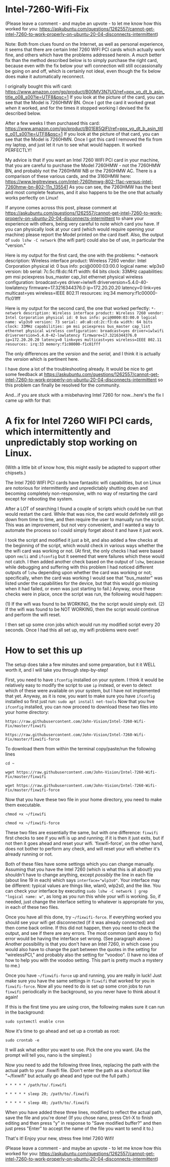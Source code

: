 # Intel-7260-Wifi-Fix

(Please leave a comment - and maybe an upvote - to let me know how this worked for you: https://askubuntu.com/questions/1262557/cannot-get-intel-7260-to-work-properly-on-ubuntu-20-04-disconnects-intermittent)

Note: Both from clues found on the Internet, as well as personal experience, it seems that there are certain Intel 7260 WIFI PCI cards which actually work fine, and others which have the problems addressed herein. A *much* better fix than the method described below is to simply purchase the right card, because even with the fix below your wifi connection will still occassionally be going on and off, which is certainly not ideal, even though the fix below does make it automatically reconnect.

I originally bought this wifi card: https://www.amazon.com/gp/product/B00MV3N7UO/ref=ppx_yo_dt_b_asin_title_o08_s00?ie=UTF8&psc=1
If you look at the picture of the card, you can see that the Model is 7260HMW BN.
Once I got the card it worked great *when* it worked, and for the times it stopped working I devised the fix described below.

After a few weeks I then purchased this card: https://www.amazon.com/gp/product/B01E85QIFI/ref=ppx_yo_dt_b_asin_title_o01_s00?ie=UTF8&psc=1
If you look at the picture of that card, you can see that the Model is 7260HMN.
Once I got this card I removed the fix from my laptop, and just let it run to see what would happen.
It worked PERFECTLY!

My advice is that if you want an Intel 7260 WIFI PCI card in your machine, that you are careful to purchase the Model 7260HMW - not the 7260HMW BN, and probably not the 7260HMW NB or the 7260HMW AC. There is a comparison of these various cards, and the 3160HMW here: https://www.legitreviews.com/intel-7260hmwg-802-11ac-versus-intel-7260hmw-bn-802-11n_135541
As you can see, the 7260HMW has the best and most complete features, and it also happens to be the one that actually works perfectly on Linux!

If anyone comes across this post, please comment at https://askubuntu.com/questions/1262557/cannot-get-intel-7260-to-work-properly-on-ubuntu-20-04-disconnects-intermittent to share your experience with others, being very careful to note which card you have. If you can physically look at your card (which would require opening your machine) please report the Model printed on the card itself.
Also, the output of `sudo lshw -C network` (the wifi part) could also be of use, in particular the "version."

Here is my output for the first card, the one with the problems:
  *-network
       description: Wireless interface
       product: Wireless 7260
       vendor: Intel Corporation
       physical id: 0
       bus info: pci@0000:03:00.0
       logical name: wlp3s0
       version: bb
       serial: 7c:5c:f8:dc:f4:f1
       width: 64 bits
       clock: 33MHz
       capabilities: pm msi pciexpress bus_master cap_list ethernet physical wireless
       configuration: broadcast=yes driver=iwlwifi driverversion=5.4.0-40-lowlatency firmware=17.3216344376.0 ip=172.20.20.20 latency=0 link=yes multicast=yes wireless=IEEE 802.11
       resources: irq:34 memory:f1c00000-f1c01fff
       
Here is my output for the second card, the one that worked perfectly:
  `*-network
       description: Wireless interface
       product: Wireless 7260
       vendor: Intel Corporation
       physical id: 0
       bus info: pci@0000:03:00.0
       logical name: wlp3s0
       version: 73
       serial: a0:a8:cd:2c:f3:da
       width: 64 bits
       clock: 33MHz
       capabilities: pm msi pciexpress bus_master cap_list ethernet physical wireless
       configuration: broadcast=yes driver=iwlwifi driverversion=5.4.0-42-lowlatency firmware=17.3216344376.0 ip=172.20.20.20 latency=0 link=yes multicast=yes wireless=IEEE 802.11
       resources: irq:33 memory:f1c00000-f1c01fff`
       
The only differences are the *version* and the *serial,* and I think it is actually the *version* which is pertinent here.

I have done a lot of the troubleshooting already. It would be nice to get some feedback at https://askubuntu.com/questions/1262557/cannot-get-intel-7260-to-work-properly-on-ubuntu-20-04-disconnects-intermittent so this problem can finally be resolved for the community.

And...if you are stuck with a misbehaving Intel 7260 for now...here's the fix I came up with for that:
       
# A fix for Intel 7260 WIFI PCI cards, which intermittently and unpredictably stop working on Linux.
(With a little bit of know how, this might easily be adapted to support other chipsets.)

The Intel 7260 WIFI PCI cards have fantasitic wifi capabilities, but on Linux are notorious for intermittently and unpredictably shutting down and becoming completely non-responsive, with no way of restarting the card except for rebooting the system.

After a LOT of searching I found a couple of scripts which could be run that would restart the card. While that was nice, the card would definitely still go down from time to time, and then require the user to manually run the script. This was an improvement, but not very convenient, and I wanted a way to automate the process so I could simply forget about it and have it just work.

I took the script and modified it just a bit, and also added a few checks at the beginning of the script, which would check in various ways whether the the wifi card was working or not. (At first, the only checks I had were based upon `nmcli` and `ifconfig` but it seemed that were failures which these would not catch. I then added another check based on the output of `lshw`, because while debugging and suffering with this problem I had noticed different outputs of `lshw` depending upon whether the card was working or not; specifically, when the card was working I would see that "bus_master" was listed under the capabilities for the device, but that this would go missing when it had failed, or even was just starting to fail.) Anyway, once these checks were in place, once the script was run, the following would happen:

  (1) If the wifi was found to be WORKING, the the script would simply exit.
  (2) If the wifi was found to be NOT WORKING, then the script would continue and perform the wifi reset.
  
I then set up some cron jobs which would run my modified script every 20 seconds. Once I had this all set up, my wifi problems were over!

# How to set this up

The setup does take a few minutes and some preparation, but it it WELL worth it, and I will take you through step-by-step!

First, you need to have `ifconfig` installed on your system. I think it would be relatively easy to modify the script to use `ip` instead, or even to detect which of these were available on your system, but I have not implemented that yet. Anyway, as it is now, you want to make sure you have `ifconfig` installed so first just run:
`sudo apt install net-tools`
Now that you hve `ifconfig` installed, you can now proceed to download these two files into your home directory:

`https://raw.githubusercontent.com/John-Vision/Intel-7260-Wifi-Fix/master/fixwifi`

`https://raw.githubusercontent.com/John-Vision/Intel-7260-Wifi-Fix/master/fixwifi-force
`

To download them from within the terminal copy/paste/run the following lines

`cd ~`

`wget https://raw.githubusercontent.com/John-Vision/Intel-7260-Wifi-Fix/master/fixwifi`

`wget https://raw.githubusercontent.com/John-Vision/Intel-7260-Wifi-Fix/master/fixwifi-force`

Now that you have these two file in your home directory, you need to make them executable.

`chmod +x ~/fixwifi`

`chmod +x ~/fixwifi-force`

These two files are essentially the same, but with one difference: `fixwifi` first checks to see if you wifi is up and running; if it is then it just exits, but if not then it goes ahead and reset your wifi. 'fixwifi-force', on the other hand, does not bother to perform any check, and will reset your wifi whether it's already running or not.

Both of these files have some settings which you can change manually. Assuming that you have the Intel 7260 (which is what this is all about!) you shouldn't have to change anything, except *possibly* the line in each file (about line 19 in each) which says `interface="wlp3s0"`. Your interface may be different: typical values are things like, wlan0, wlp2s0, and the like. You can check your interface by executing `sudo lshw -C network | grep "logical name: w"`, as long as you run this while your wifi is working. So, if needed, just change the interface setting to whatever is appropriate for you, in each of these two files.

Once you have all this done, try `~/fixwifi-force`. If everything worked you should see your wifi get disconnected (if it was already connected) and then come back online. If this did not happen, then you need to check the output, and see if there are any errors. The most common (and easy to fix) error would be having the interface set wrong. (See paragraph above.) Another possibility is that you don't have an Intel 7260, in which case you would also have to change the part between the quotes in the setting for "wirelessPCI," and probably also the setting for "voodoo". (I have no idea of how to help you with the voodoo setting. This part is pretty much a mystery to me.)

Once you have `~/fixwifi-force` up and running, you are really in luck! Just make sure you have the same settings in `fixwifi` that worked for you in `fixwifi-force`. Now all you need to do is set up some cron jobs to run `fixwifi` periodically in the background, so you never have to think about it again!

If this is the first time you are using cron, the following makes sure it can run in the background:

`sudo systemctl enable cron`

Now it's time to go ahead and set up a crontab as root:

`sudo crontab -e`

It will ask what editor you want to use. Pick the one you want. (As the prompt will tell you, nano is the simplest.)

Now you need to add the following three lines, replacing the path with the actual path to your .fixwifi file. (Don't enter the path as a shortcut like "~/fixwifi" but actually go ahead and type out the full path.)

`* * * * * /path/to/.fixwifi`

`* * * * * sleep 20; /path/to/.fixwifi`

`* * * * * sleep 40; /path/to/.fixwifi`

When you have added these three lines, modified to reflect the actual path, save the file and you're done! (If you chose nano, press Ctrl-X to finish editing and then press "y" in response to "Save modified buffer?" and then just press "Enter" to accept the name of the file you want to send it to.)

That's it! Enjoy your new, stress free Intel 7260 Wifi!

(Please leave a comment - and maybe an upvote - to let me know how this worked for you: https://askubuntu.com/questions/1262557/cannot-get-intel-7260-to-work-properly-on-ubuntu-20-04-disconnects-intermittent)
